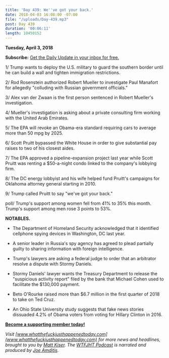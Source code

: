 ```yaml
---
title: 'Day 439: We''ve got your back.'
date: 2018-04-03 16:08:00 -07:00
file: "/uploads/Day-439.mp3"
post: Day 439
duration: '00:06:11'
length: 10450152
---
```


**Tuesday, April 3, 2018**

**Subscribe:** [Get the Daily Update in your inbox for free.](https://whatthefuckjusthappenedtoday.com/subscribe/)

1/ Trump wants to deploy the U.S. military to guard the southern border until he can build a wall and tighten immigration restrictions.

2/ Rod Rosenstein authorized Robert Mueller to investigate Paul Manafort for allegedly "colluding with Russian government officials."

3/ Alex van der Zwaan is the first person sentenced in Robert Mueller's investigation. 

4/ Mueller's investigation is asking about a private consulting firm working with the United Arab Emirates.

5/ The EPA will revoke an Obama-era standard requiring cars to average more than 50 mpg by 2025.

6/ Scott Pruitt bypassed the White House in order to give substantial pay raises to two of his closest aides.

7/ The EPA approved a pipeline-expansion project last year while Scott Pruitt was renting a $50-a-night condo linked to the company's lobbying firm.

8/ The DC energy lobbyist and his wife helped fund Pruitt's campaigns for Oklahoma attorney general starting in 2010.

9/ Trump called Pruitt to say "we've got your back."

poll/ Trump's support among women fell from 41% to 35% this month. Trump's support among men rose 3 points to 53%.

**NOTABLES.**

* The Department of Homeland Security acknowledged that it identified cellphone spying devices in Washington, DC last year.

* A senior leader in Russia's spy agency has agreed to plead partially guilty to sharing information with foreign intelligence.

* Trump's lawyers are asking a federal judge to order that an arbitrator resolve a dispute with Stormy Daniels.

* Stormy Daniels' lawyer wants the Treasury Department to release the "suspicious activity report" filed by the bank that Michael Cohen used to facilitate the $130,000 payment.

* Beto O'Rourke raised more than $6.7 million in the first quarter of 2018 to take on Ted Cruz.

* An Ohio State University study suggests that fake news stories dissuaded 4.2% of Obama voters from voting for Hillary Clinton in 2016.

**[Become a supporting member today!](https://whatthefuckjusthappenedtoday.com/membership/?utm_source=2017\+Donors&utm_campaign=8dccd905d9-&utm_medium=email&utm_term=0_3bd36f654c-8dccd905d9-169730397)**

*Visit [www.whatthefuckjusthappenedtoday.com](www.whatthefuckjusthappenedtoday.com) for more news and headlines, brought to you by [Matt Kiser](https://twitter.com/Matt_Kiser). The [WTFJHT Podcast](https://whatthefuckjusthappenedtoday.com/podcasts/) is narrated and produced by [Joe Amditis](https://twitter.com/jsamditis).*